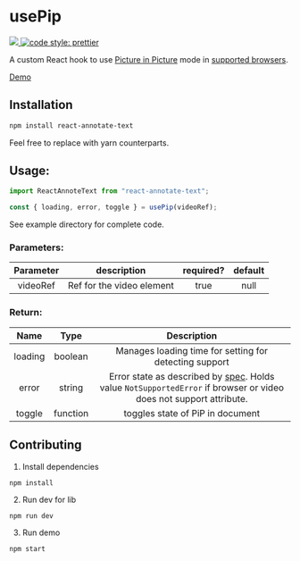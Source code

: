# usePip

<a href="https://www.npmjs.com/package/react-annotate-text">
  <img src="https://img.shields.io/npm/v/react-annotate-text.svg" />
</a>
<a href="https://prettier.io">
  <img alt="code style: prettier" src="https://img.shields.io/badge/code_style-prettier-ff69b4.svg?style=flat-square">
</a>

A custom React hook to use [Picture in Picture](https://wicg.github.io/picture-in-picture/) mode in [supported browsers](https://caniuse.com/#feat=picture-in-picture).

[Demo](https://boywithsilverwings.github.io/usePip)

## Installation

```bash
npm install react-annotate-text
```

Feel free to replace with yarn counterparts.

## Usage:

```javascript
import ReactAnnoteText from "react-annotate-text";

const { loading, error, toggle } = usePip(videoRef);
```

See example directory for complete code.

### Parameters:

| Parameter |        description        | required? | default |
| :-------: | :-----------------------: | :-------: | :-----: |
| videoRef  | Ref for the video element |   true    |  null   |

### Return:

|  Name   |   Type   |                                                                           Description                                                                           |
| :-----: | :------: | :-------------------------------------------------------------------------------------------------------------------------------------------------------------: |
| loading | boolean  |                                                     Manages loading time for setting for detecting support                                                      |
|  error  |  string  | Error state as described by [spec](https://wicg.github.io/picture-in-picture/). Holds value `NotSupportedError` if browser or video does not support attribute. |
| toggle  | function |                                                                toggles state of PiP in document                                                                 |

## Contributing

1. Install dependencies

```
npm install
```

2. Run dev for lib

```
npm run dev
```

3. Run demo

```
npm start
```
